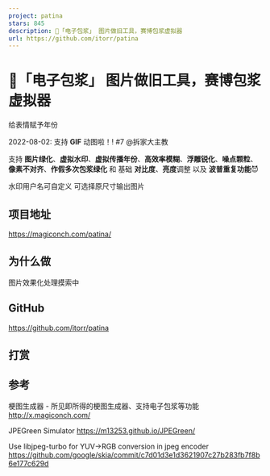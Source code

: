 ```yaml
---
project: patina
stars: 845
description: 🤢「电子包浆」 图片做旧工具，赛博包浆虚拟器
url: https://github.com/itorr/patina
---
```


🤢「电子包浆」 图片做旧工具，赛博包浆虚拟器
=======================

给表情赋予年份

2022-08-02: 支持 **GIF** 动图啦！! #7 @拆家大主教

支持 **图片绿化**、**虚拟水印**、**虚拟传播年份**、**高效率模糊**、**浮雕锐化**、**噪点颗粒**、**像素不对齐**、**作假多次包浆绿化** 和 基础 **对比度**、**亮度**调整 以及 **波普重复功能**😈

水印用户名可自定义 可选择原尺寸输出图片

项目地址
----

https://magiconch.com/patina/

为什么做
----

图片效果化处理摸索中

GitHub
------

https://github.com/itorr/patina

打赏
--

参考
--

梗图生成器 - 所见即所得的梗图生成器、支持电子包浆等功能 http://x.magiconch.com/

JPEGreen Simulator https://m13253.github.io/JPEGreen/

Use libjpeg-turbo for YUV->RGB conversion in jpeg encoder https://github.com/google/skia/commit/c7d01d3e1d3621907c27b283fb7f8b6e177c629d
